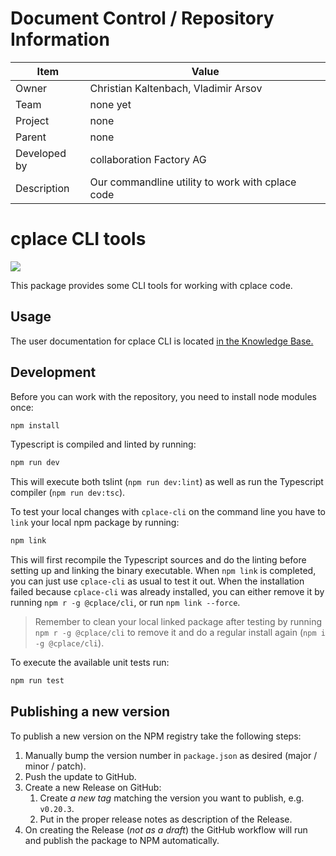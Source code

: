 # Document Control / Repository Information

| Item         | Value                                             |
|--------------|---------------------------------------------------|
| Owner        | Christian Kaltenbach, Vladimir Arsov              |
| Team         | none yet                                          |
| Project      | none                                              |
| Parent       | none                                              |
| Developed by | collaboration Factory AG                          |
| Description  | Our commandline utility to work with cplace code  |

# cplace CLI tools

![](https://github.com/collaborationFactory/cplace-npm-tools/workflows/Continuous%20Integration/badge.svg)

This package provides some CLI tools for working with cplace code.

## Usage

The user documentation for cplace CLI is located [in the Knowledge Base.](https://docs.cplace.io/cplace-cli/)

## Development

Before you can work with the repository, you need to install node modules once:

```bash
npm install
```

Typescript is compiled and linted by running:

```bash
npm run dev
```

This will execute both tslint (`npm run dev:lint`) as well as run the Typescript compiler (`npm run dev:tsc`).

To test your local changes with `cplace-cli` on the command line you have to `link` your local npm package by running:

```bash
npm link
```

This will first recompile the Typescript sources and do the linting before setting up and linking the binary executable.
When `npm link` is completed, you can just use `cplace-cli` as usual to test it out.
When the installation failed because `cplace-cli` was already installed, you can either remove it by running `npm r -g @cplace/cli`, or run `npm link --force`.

> Remember to clean your local linked package after testing by running `npm r -g @cplace/cli` to remove it and do a regular install again (`npm i -g @cplace/cli`).

To execute the available unit tests run:

```bash
npm run test
```

## Publishing a new version

To publish a new version on the NPM registry take the following steps:

1. Manually bump the version number in `package.json` as desired (major / minor / patch).
2. Push the update to GitHub.
3. Create a new Release on GitHub:
   1. Create _a new tag_ matching the version you want to publish, e.g. `v0.20.3`.
   2. Put in the proper release notes as description of the Release.
4. On creating the Release (_not as a draft_) the GitHub workflow will run and publish the package to NPM automatically.
